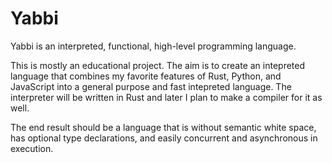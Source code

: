 # Yabbi
Yabbi is an interpreted, functional, high-level programming language.

This is mostly an educational project. The aim is to create an intepreted language that combines my favorite features of Rust, Python, and JavaScript into a general purpose and fast intepreted language. The interpreter will be written in Rust and later I plan to make a compiler for it as well.

The end result should be a language that is without semantic white space, has optional type declarations, and easily concurrent and asynchronous in execution.
